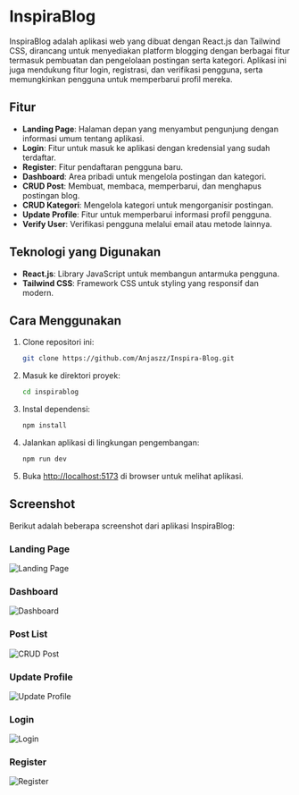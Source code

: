 # InspiraBlog

InspiraBlog adalah aplikasi web yang dibuat dengan React.js dan Tailwind CSS, dirancang untuk menyediakan platform blogging dengan berbagai fitur termasuk pembuatan dan pengelolaan postingan serta kategori. Aplikasi ini juga mendukung fitur login, registrasi, dan verifikasi pengguna, serta memungkinkan pengguna untuk memperbarui profil mereka.

## Fitur

- **Landing Page**: Halaman depan yang menyambut pengunjung dengan informasi umum tentang aplikasi.
- **Login**: Fitur untuk masuk ke aplikasi dengan kredensial yang sudah terdaftar.
- **Register**: Fitur pendaftaran pengguna baru.
- **Dashboard**: Area pribadi untuk mengelola postingan dan kategori.
- **CRUD Post**: Membuat, membaca, memperbarui, dan menghapus postingan blog.
- **CRUD Kategori**: Mengelola kategori untuk mengorganisir postingan.
- **Update Profile**: Fitur untuk memperbarui informasi profil pengguna.
- **Verify User**: Verifikasi pengguna melalui email atau metode lainnya.

## Teknologi yang Digunakan

- **React.js**: Library JavaScript untuk membangun antarmuka pengguna.
- **Tailwind CSS**: Framework CSS untuk styling yang responsif dan modern.

## Cara Menggunakan

1. Clone repositori ini:
    ```bash
    git clone https://github.com/Anjaszz/Inspira-Blog.git
    ```
2. Masuk ke direktori proyek:
    ```bash
    cd inspirablog
    ```
3. Instal dependensi:
    ```bash
    npm install
    ```
4. Jalankan aplikasi di lingkungan pengembangan:
    ```bash
    npm run dev
    ```
5. Buka [http://localhost:5173](http://localhost:5173) di browser untuk melihat aplikasi.

## Screenshot

Berikut adalah beberapa screenshot dari aplikasi InspiraBlog:

### Landing Page
![Landing Page](./src/assets/screenshots/landing-page.png)

### Dashboard
![Dashboard](./src/assets/screenshots/dashboard.png)

### Post List
![CRUD Post](./src/assets/screenshots/crud-post.png)

### Update Profile
![Update Profile](./src/assets/screenshots/update-profile.png)

### Login
![Login](./src/assets/screenshots/login.png)

### Register
![Register](./src/assets/screenshots/register.png)

